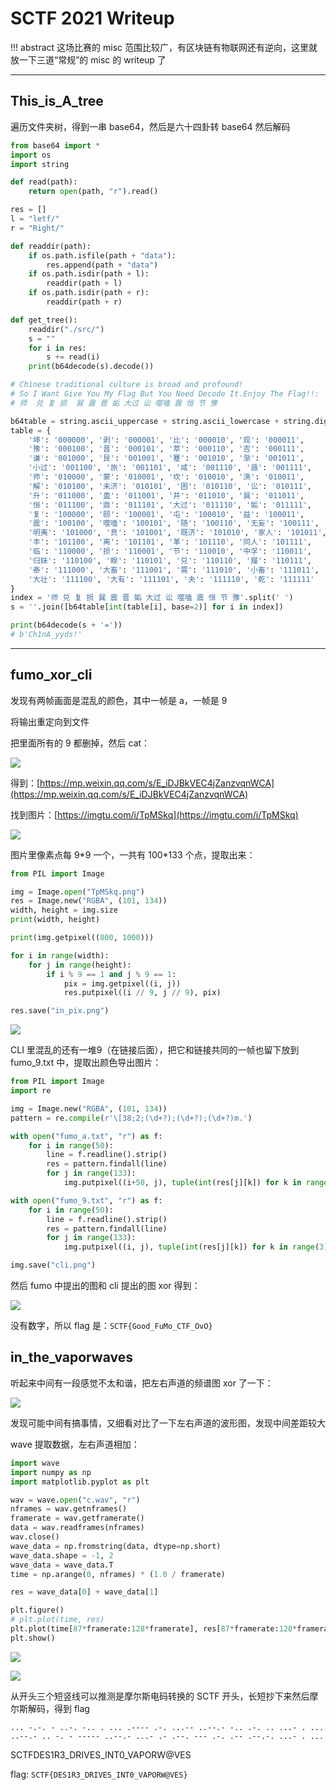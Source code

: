 # SCTF 2021 Writeup

!!! abstract
    这场比赛的 misc 范围比较广，有区块链有物联网还有逆向，这里就放一下三道“常规”的 misc 的 writeup 了

---

## This_is_A_tree

遍历文件夹树，得到一串 base64，然后是六十四卦转 base64 然后解码

```python
from base64 import *
import os
import string

def read(path):
    return open(path, "r").read()

res = []
l = "letf/"
r = "Right/"

def readdir(path):
    if os.path.isfile(path + "data"):
        res.append(path + "data")
    if os.path.isdir(path + l):
        readdir(path + l)
    if os.path.isdir(path + r):
        readdir(path + r)

def get_tree():
    readdir("./src/")
    s = ""
    for i in res:
        s += read(i)
    print(b64decode(s).decode())

# Chinese traditional culture is broad and profound! 
# So I Want Give You My Flag But You Need Decode It.Enjoy The Flag!!:
# 师  兑 复 损  巽 震 晋 姤 大过 讼 噬嗑 震 恒 节 豫 

b64table = string.ascii_uppercase + string.ascii_lowercase + string.digits + '+/'
table = {
    '坤': '000000', '剥': '000001', '比': '000010', '观': '000011', 
    '豫': '000100', '晋': '000101', '萃': '000110', '否': '000111', 
    '谦': '001000', '艮': '001001', '蹇': '001010', '渐': '001011', 
    '小过': '001100', '旅': '001101', '咸': '001110', '遁': '001111', 
    '师': '010000', '蒙': '010001', '坎': '010010', '涣': '010011', 
    '解': '010100', '未济': '010101', '困': '010110', '讼': '010111', 
    '升': '011000', '蛊': '011001', '井': '011010', '巽': '011011', 
    '恒': '011100', '鼎': '011101', '大过': '011110', '姤': '011111', 
    '复': '100000', '颐': '100001', '屯': '100010', '益': '100011', 
    '震': '100100', '噬嗑': '100101', '随': '100110', '无妄': '100111', 
    '明夷': '101000', '贲': '101001', '既济': '101010', '家人': '101011', 
    '丰': '101100', '离': '101101', '革': '101110', '同人': '101111', 
    '临': '110000', '损': '110001', '节': '110010', '中孚': '110011', 
    '归妹': '110100', '睽': '110101', '兑': '110110', '履': '110111', 
    '泰': '111000', '大畜': '111001', '需': '111010', '小畜': '111011', 
    '大壮': '111100', '大有': '111101', '夬': '111110', '乾': '111111'
}
index = '师 兑 复 损 巽 震 晋 姤 大过 讼 噬嗑 震 恒 节 豫'.split(' ')
s = ''.join([b64table[int(table[i], base=2)] for i in index])

print(b64decode(s + '='))
# b'Ch1nA_yyds!'
```

---

## fumo_xor_cli

发现有两帧画面是混乱的颜色，其中一帧是 a，一帧是 9

将输出重定向到文件

把里面所有的 9 都删掉，然后 cat：

![](/assets/images/writeups/sctf2021/Untitled%202.png)

得到：[https://mp.weixin.qq.com/s/E_iDJBkVEC4jZanzvqnWCA](https://mp.weixin.qq.com/s/E_iDJBkVEC4jZanzvqnWCA) 

找到图片：[https://imgtu.com/i/TpMSkq](https://imgtu.com/i/TpMSkq) 

![](/assets/images/writeups/sctf2021/Untitled%203.png)

图片里像素点每 9\*9 一个，一共有 100\*133 个点，提取出来：

```python
from PIL import Image 

img = Image.open("TpMSkq.png")
res = Image.new("RGBA", (101, 134))
width, height = img.size 
print(width, height)

print(img.getpixel((800, 1000)))

for i in range(width):
    for j in range(height):
        if i % 9 == 1 and j % 9 == 1:
            pix = img.getpixel((i, j))
            res.putpixel((i // 9, j // 9), pix)

res.save("in_pix.png")
```

![](/assets/images/writeups/sctf2021/in_pix.png)

CLI 里混乱的还有一堆9（在链接后面），把它和链接共同的一帧也留下放到 fumo_9.txt 中，提取出颜色导出图片：

```python
from PIL import Image 
import re

img = Image.new("RGBA", (101, 134))
pattern = re.compile(r'\[38;2;(\d+?);(\d+?);(\d+?)m.')

with open("fumo_a.txt", "r") as f:
    for i in range(50):
        line = f.readline().strip()
        res = pattern.findall(line)
        for j in range(133):
            img.putpixel((i+50, j), tuple(int(res[j][k]) for k in range(3)))

with open("fumo_9.txt", "r") as f:
    for i in range(50):
        line = f.readline().strip()
        res = pattern.findall(line)
        for j in range(133):
            img.putpixel((i, j), tuple(int(res[j][k]) for k in range(3)))

img.save("cli.png")
```

然后 fumo 中提出的图和 cli 提出的图 xor 得到：

![](/assets/images/writeups/sctf2021/solved.bmp)

没有数字，所以 flag 是：`SCTF{Good_FuMo_CTF_OvO}`

## in_the_vaporwaves

听起来中间有一段感觉不太和谐，把左右声道的频谱图 xor 了一下：

![](/assets/images/writeups/sctf2021/solved%201.bmp)

发现可能中间有搞事情，又细看对比了一下左右声道的波形图，发现中间差距较大

wave 提取数据，左右声道相加：

```python
import wave
import numpy as np
import matplotlib.pyplot as plt

wav = wave.open("c.wav", "r")
nframes = wav.getnframes()
framerate = wav.getframerate()
data = wav.readframes(nframes)
wav.close()
wave_data = np.fromstring(data, dtype=np.short)
wave_data.shape = -1, 2
wave_data = wave_data.T
time = np.arange(0, nframes) * (1.0 / framerate)

res = wave_data[0] + wave_data[1]

plt.figure()
# plt.plot(time, res)
plt.plot(time[87*framerate:128*framerate], res[87*framerate:128*framerate])
plt.show()
```

![](/assets/images/writeups/sctf2021/Untitled%204.png)

![](/assets/images/writeups/sctf2021/Untitled%205.png)

从开头三个短竖线可以推测是摩尔斯电码转换的 SCTF 开头，长短抄下来然后摩尔斯解码，得到 flag

```morse
... -.-. - ..-. -.. . ... .---- .-. ...-- ..--.- -.. .-. .. ...- . ... ..--.- .. -. - ----- ..--.- ...- .- .--. --- .-. .-- .--.-. ...- . ...
```

SCTFDES1R3_DRIVES_INT0_VAPORW@VES

flag: `SCTF{DES1R3_DRIVES_INT0_VAPORW@VES}`